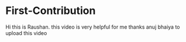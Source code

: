 # First-Contribution
Hi this is Raushan.
this video is very helpful for me 
thanks anuj bhaiya to upload this video


